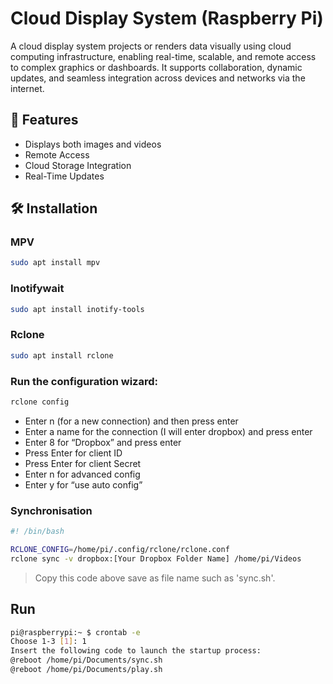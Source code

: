 # Cloud Display System (Raspberry Pi)

A cloud display system projects or renders data visually using cloud computing infrastructure, enabling real-time, scalable, and remote access to complex graphics or dashboards. It supports collaboration, dynamic updates, and seamless integration across devices and networks via the internet.

## 🚀 Features
- Displays both images and videos
- Remote Access
- Cloud Storage Integration
- Real-Time Updates

## 🛠️ Installation
### MPV
```bash
sudo apt install mpv
```

### Inotifywait
```bash
sudo apt install inotify-tools
```

### Rclone
```bash
sudo apt install rclone
```
### Run the configuration wizard:
```bash
rclone config
```
- Enter n (for a new connection) and then press enter
- Enter a name for the connection (I will enter dropbox) and press enter
- Enter 8 for “Dropbox” and press enter
- Press Enter for client ID
- Press Enter for client Secret
- Enter n for advanced config
- Enter y for “use auto config”

### Synchronisation
```bash
#! /bin/bash

RCLONE_CONFIG=/home/pi/.config/rclone/rclone.conf
rclone sync -v dropbox:[Your Dropbox Folder Name] /home/pi/Videos
```
> Copy this code above save as file name such as 'sync.sh'.

## Run
```bash
pi@raspberrypi:~ $ crontab -e
Choose 1-3 [1]: 1
Insert the following code to launch the startup process:
@reboot /home/pi/Documents/sync.sh
@reboot /home/pi/Documents/play.sh
```
